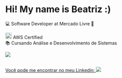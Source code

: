 <h1> Hi! My name is Beatriz :) </h1>
💻 Software Developer at Mercado Livre 💛

<img src="https://github.com/user-attachments/assets/ef254cd6-6a64-42b3-86e6-a45764a23d38" width="20" /> AWS Certified  
📚 Cursando Análise e Desenvolvimento de Sistemas 
<br>
<div>
  <a href="https://github.com/BeatrizTavaresL">
    <img  src="https://github-readme-stats.vercel.app/api?username=BeatrizTavaresL&include_all_commits=true&show_icons=true&theme=dracula"/>
<div/>

<br>

 Você pode me encontrar no meu Linkedin: <a href="https://www.linkedin.com/in/beatriztavares1/-4824b01a7/" target="_blank"><img src="https://img.shields.io/badge/-LinkedIn-%230077B5?style=for-the-badge&logo=linkedin&logoColor=white" target="_blank"></a> 
<div/> 

 </div> <br/>
